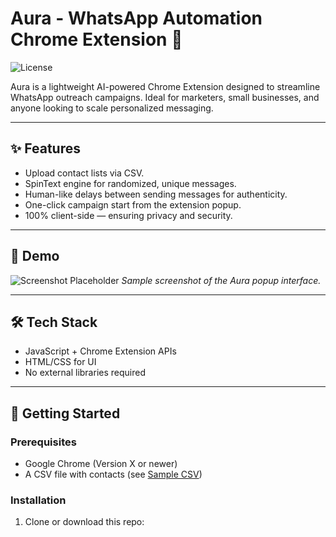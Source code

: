 # Aura - WhatsApp Automation Chrome Extension 🚀

![License](https://img.shields.io/badge/license-MIT-blue)

Aura is a lightweight AI-powered Chrome Extension designed to streamline WhatsApp outreach campaigns. Ideal for marketers, small businesses, and anyone looking to scale personalized messaging.

---

## ✨ Features
- Upload contact lists via CSV.
- SpinText engine for randomized, unique messages.
- Human-like delays between sending messages for authenticity.
- One-click campaign start from the extension popup.
- 100% client-side — ensuring privacy and security.

---

## 🌟 Demo
![Screenshot Placeholder](link-to-your-screenshot.png)
*Sample screenshot of the Aura popup interface.*

---

## 🛠 Tech Stack
- JavaScript + Chrome Extension APIs
- HTML/CSS for UI
- No external libraries required

---

## 🚀 Getting Started
### Prerequisites
- Google Chrome (Version X or newer)
- A CSV file with contacts (see [Sample CSV](#sample-csv))

### Installation
1. Clone or download this repo:
